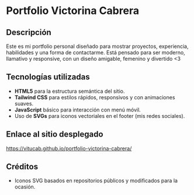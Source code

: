 # Portfolio Victorina Cabrera

## Descripción

Este es mi portfolio personal diseñado para mostrar proyectos, experiencia, habilidades y una forma de contactarme. Está pensado para ser moderno, llamativo y responsive, con un diseño amigable, femenino y divertido <3

## Tecnologías utilizadas

- **HTML5** para la estructura semántica del sitio.  
- **Tailwind CSS** para estilos rápidos, responsivos y con animaciones suaves.  
- **JavaScript** básico para interacción con menú móvil.  
- Uso de **SVGs** para iconos vectoriales en el footer (mis redes sociales).

## Enlace al sitio desplegado

https://vitucab.github.io/portfolio-victorina-cabrera/

## Créditos
 
- Iconos SVG basados en repositorios públicos y modificados para la ocasión.
